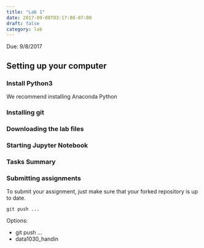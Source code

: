 ```yaml
---
title: "Lab 1"
date: 2017-09-08T03:17:08-07:00
draft: false
category: lab
---
```


Due: 9/8/2017

## Setting up your computer

### Install Python3

We recommend installing Anaconda Python

### Installing git

### Downloading the lab files

### Starting Jupyter Notebook

### Tasks Summary

### Submitting assignments

To submit your assignment, just make sure that your forked repository is up to
date.

```
git push ...
```

Options:

* git push ...
* data1030_handin

